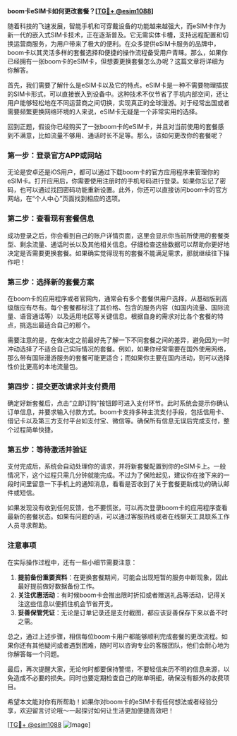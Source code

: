 **boom卡eSIM卡如何更改套餐？[[TG💪+ @esim1088](https://t.me/s/esim1088)]**

随着科技的飞速发展，智能手机和可穿戴设备的功能越来越强大，而eSIM卡作为新一代的嵌入式SIM卡技术，正在逐渐普及。它无需实体卡槽，支持远程配置和切换运营商服务，为用户带来了极大的便利。在众多提供eSIM卡服务的品牌中，boom卡以其灵活多样的套餐选择和便捷的操作流程备受用户青睐。那么，如果你已经拥有一张boom卡的eSIM卡，但想要更换套餐怎么办呢？这篇文章将详细为你解答。

首先，我们需要了解什么是eSIM卡以及它的特点。eSIM卡是一种不需要物理插拔的SIM卡形式，可以直接嵌入到设备中。这种技术不仅节省了手机内部空间，还让用户能够轻松地在不同运营商之间切换，实现真正的全球漫游。对于经常出国或者需要频繁更换网络环境的人来说，eSIM卡无疑是一个非常实用的选择。

回到正题，假设你已经购买了一张boom卡的eSIM卡，并且对当前使用的套餐感到不满意，比如流量不够用、通话时长不足等。那么，该如何更改你的套餐呢？

### 第一步：登录官方APP或网站

无论是安卓还是iOS用户，都可以通过下载boom卡的官方应用程序来管理你的eSIM卡。打开应用后，你需要使用注册时的手机号码进行登录。如果你忘记了密码，也可以通过找回密码功能重新设置。此外，你还可以直接访问boom卡的官方网站，在“个人中心”页面找到相应的选项。

### 第二步：查看现有套餐信息

成功登录之后，你会看到自己的账户详情页面，这里会显示你当前所使用的套餐类型、剩余流量、通话时长以及其他相关信息。仔细检查这些数据可以帮助你更好地决定是否需要更换套餐。如果确实觉得现有的套餐不能满足需求，那就继续往下操作吧！

### 第三步：选择新的套餐方案

在boom卡的应用程序或者官网内，通常会有多个套餐供用户选择，从基础版到高级版应有尽有。每个套餐都标注了其价格、包含的服务内容（如国内流量、国际流量、语音通话等）以及适用地区等关键信息。根据自身的需求对比各个套餐的特点，挑选出最适合自己的那个。

需要注意的是，在做决定之前最好先了解一下不同套餐之间的差异，避免因为一时冲动选择了不适合自己实际情况的套餐。例如，如果你经常需要在国外使用网络，那么带有国际漫游服务的套餐可能更适合；而如果你主要在国内活动，则可以选择性价比更高的本地流量包。

### 第四步：提交更改请求并支付费用

确定好新套餐后，点击“立即订购”按钮即可进入支付环节。此时系统会提示你确认订单信息，并要求输入付款方式。boom卡支持多种主流支付手段，包括信用卡、借记卡以及第三方支付平台如支付宝、微信等。确保所有信息无误后完成支付，整个过程简单快捷。

### 第五步：等待激活并验证

支付完成后，系统会自动处理你的请求，并将新套餐配置到你的eSIM卡上。一般情况下，这个过程只需几分钟就能完成。不过为了保险起见，建议你在接下来的一段时间里留意一下手机上的通知消息，看看是否收到了关于套餐更新成功的确认邮件或短信。

如果发现没有收到任何反馈，也不要慌张，可以再次登录boom卡的应用程序查看最新的套餐状态。如果有问题的话，可以通过客服热线或者在线聊天工具联系工作人员寻求帮助。

### 注意事项

在实际操作过程中，还有一些小细节需要注意：

1. **提前备份重要资料**：在更换套餐期间，可能会出现短暂的服务中断现象，因此最好提前做好数据备份工作。
2. **关注优惠活动**：有时候boom卡会推出限时折扣或者赠送礼品等活动，记得关注这些信息以便抓住机会节省开支。
3. **妥善保管凭证**：无论是订单记录还是支付截图，都应该妥善保存下来以备不时之需。

总之，通过上述步骤，相信每位boom卡用户都能够顺利完成套餐的更改流程。如果你还有其他疑问或者遇到困难，随时可以咨询专业的客服团队，他们会耐心地为你解答每一个问题。

最后，再次提醒大家，无论何时都要保持警惕，不要轻信来历不明的信息来源，以免造成不必要的损失。同时也要定期检查自己的账单明细，确保没有额外的收费项目。

希望本文能对你有所帮助！如果你对boom卡的eSIM卡有任何想法或者经验分享，欢迎留言讨论哦～一起探讨如何让生活更加便捷高效吧！

[[TG💪+ @esim1088](https://t.me/s/esim1088) ![Image](https://i.postimg.cc/4NQfJmqS/Snipaste-2025-05-13-00-14-12.png)]